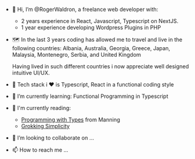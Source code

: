 - 👋 Hi, I’m @RogerWaldron, a freelance web developer with:

  * 2 years experience in React, Javascript, Typescript on NextJS.
  * 1 year experience developing Wordpress Plugins in PHP

- 🗺️ In the last 3 years coding has allowed me to travel and live in the following countries: Albania, Australia, Georgia, Greece, Japan, Malaysia, Montenegro, Serbia, and United Kingdom
    
    Having lived in such different countries i now appreciate well designed intuitive UI/UX. 

- 👀 Tech stack i ♥️ is Typescript, React in a functional coding style
- 🌱 I’m currently learning: Functional Programming in Typescript
- 📝 I'm currently reading: 
  * [Programming with Types](https://www.manning.com/books/programming-with-types) from Manning
  * [Grokking Simplicity](https://www.manning.com/books/grokking-simplicity)
- 💞️ I’m looking to collaborate on ...
- 📫 How to reach me ...

<!---
RogerWaldron/RogerWaldron is a ✨ special ✨ repository because its `README.md` (this file) appears on your GitHub profile.
You can click the Preview link to take a look at your changes.
--->
